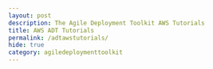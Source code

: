 ```yaml
---
layout: post
description: The Agile Deployment Toolkit AWS Tutorials
title: AWS ADT Tutorials
permalink: /adtawstutorials/
hide: true
category: agiledeploymenttoolkit
---
```

